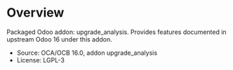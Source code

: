# Overview

Packaged Odoo addon: upgrade_analysis. Provides features documented in upstream Odoo 16 under this addon.

- Source: OCA/OCB 16.0, addon upgrade_analysis
- License: LGPL-3
